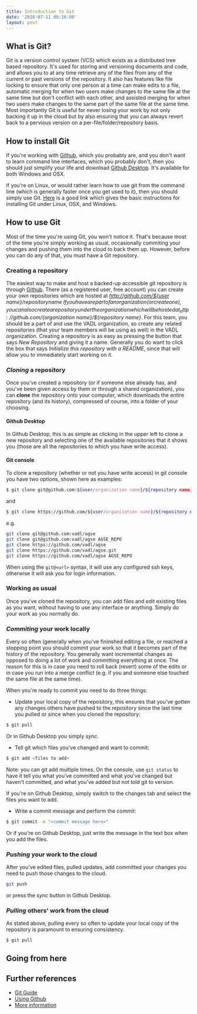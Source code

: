 ```yaml
---
title: Introduction to Git
date: '2016-07-11 09:16:00'
layout: post
---
```

## What is Git?

Git is a version control system (VCS) which exists as a distributed tree based repository.  It's used for storing and versioning documents and code, and allows you to at any time retrieve any of the files from any of the current or past versions of the repository.  It also has features like file locking to ensure that only one person at a time can make edits to a file, automatic merging for when two users make changes to the same file at the same time but don't conflict with each other, and assisted merging for when two users make changes to the same part of the same file at the same time.  Most importantly Git is useful for never losing your work by not only backing it up in the cloud but by also ensuring that you can always revert back to a pervious version on a per-file/folder/repository basis.

## How to install Git

If you're working with [Github](http://www.github.com), which you probably are, and you don't want to learn command line interfaces, which you probably don't, then you should just simplify your life and download [Github Desktop](https://desktop.github.com/).  It's available for both Windows and OSX.

If you're on Linux, or would rather learn how to use git from the command line (which is generally faster once you get used to it), then you should simply use Git.  [Here](https://git-scm.com/book/en/v2/Getting-Started-Installing-Git) is a good link which gives the basic instructions for installing Git under Linux, OSX, and Windows.

## How to use Git

Most of the time you're using Git, you won't notice it.  That's because most of the time you're simply working as usual, occasionally commiting your changes and pushing them into the cloud to back them up.  However, before you can do any of that, you must have a Git repository.

### Creating a repository

The easiest way to make and host a backed-up accessible git repository is through [Github](http://github.com).  There (as a registered user, free account) you can create your own repositories which are hosted at _http://github.com/${user name}/${repository name}_.  If you have are part of an organization (or create one), you can also create a repository under the organization which will be hosted at _http://github.com/${organization name}/${repository name}_.  For this team, you should be a part of and use the VADL organization, so create any related repositories (that your team members will be using as well) in the VADL organization.  Creating a repository is as easy as pressing the button that says _New Repository_ and giving it a name.  Generally you do want to click the box that says _Initialize this repository with a README_, since that will allow you to immediately start working on it.

### _Cloning_ a repository

Once you've created a repository (or if someone else already has, and you've been given access by them or through a shared organization), you can **clone** the repository onto your computer, which downloads the entire repository (and its history), compressed of course, into a folder of your choosing.  

#### Github Desktop

In Github Desktop, this is as simple as clicking in the upper left to clone a new repository and selecting one of the available repositories that it shows you (those are all the repositories to which you have write access).

#### Git console

To clone a repository (whether or not you have write access) in git console you have two options, shown here as examples:

```bash
$ git clone git@github.com:${user/organization name}/${repository name} ${optional folder name}
```

and

```bash
$ git clone https://github.com/${user/organization name}/${repository name} ${optional folder name}
```

e.g. 

```bash
git clone git@github.com:vadl/agse
git clone git@github.com:vadl/agse AGSE_REPO
git clone https://github.com/vadl/agse
git clone https://github.com/vadl/agse.git
git clone https://github.com/vadl/agse AGSE_REPO
```

When using the `git@<url>` syntax, it will use any configured ssh keys, otherwise it will ask you for login information.

### Working as usual

Once you've cloned the repository, you can add files and edit existing files as you want, without having to use any interface or anything.  Simply do your work as you normally do.

### _Commiting_ your work locally

Every so often (generally when you've fininshed editing a file, or reached a stopping point you should commit your work so that it becomes part of the history of the repository.  You generally want incremental changes as opposed to doing a lot of work and committing everything at once.  The reason for this is in case you need to roll back (revert) some of the edits or in case you run into a merge conflict (e.g. if you and someone else touched the same file at the same time).

When you're ready to commit you need to do three things:

* Update your local copy of the repository, this ensures that you've gotten any changes others have pushed to the repository since the last time you pulled or since when you cloned the repository:

```bash
$ git pull
```
  
  Or in Github Desktop you simply _sync_.

* Tell git which files you've changed and want to commit:

```bash
$ git add <files to add>
```
  
  Note: you can git add multiple times.  On the console, use `git status` to have it tell you what you've committed and what you've changed but haven't committed, and what you've added but not told git to version.
  
  If you're on Github Desktop, simply switch to the changes tab and select the files you want to add.
  
* Write a commit message and perform the commit:

```bash
$ git commit -m "<commit message here>"
```
  
  Or if you're on Github Desktop, just write the message in the text box when you add the files.

### _Pushing_ your work to the cloud

After you've edited files, pulled updates, add committed your changes you need to push those changes to the cloud.

```bash
git push
```

or press the _sync_ button in Github Desktop.

### _Pulling_ others' work from the cloud

As stated above, pulling every so often to update your local copy of the repository is paramount to ensuring consistency.

```bash
$ git pull
```

## Going from here

## Further references

* [Git Guide](http://rogerdudler.github.io/git-guide/)
* [Using Github](https://guides.github.com/)
* [More information](https://www.mutuallyhuman.com/blog/2012/06/22/a-git-walkthrough/)